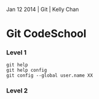 Jan 12 2014 | Git | Kelly Chan
# Git CodeSchool

### Level 1
```
git help
git help config
git config --global user.name XX
```

### Level 2
